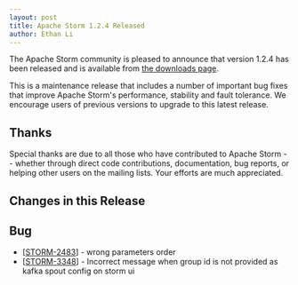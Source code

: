 ```yaml
---
layout: post
title: Apache Storm 1.2.4 Released
author: Ethan Li
---
```


The Apache Storm community is pleased to announce that version 1.2.4 has been released and is available from [the downloads page](/downloads.html).

This is a maintenance release that includes a number of important bug fixes that improve Apache Storm's performance, stability and fault tolerance. We encourage users of previous versions to upgrade to this latest release.


Thanks
------
Special thanks are due to all those who have contributed to Apache Storm -- whether through direct code contributions, documentation, bug reports, or helping other users on the mailing lists. Your efforts are much appreciated.


Changes in this Release
---------
<h2>Bug</h2>
<ul>
<li>[<a href="https://issues.apache.org/jira/browse/STORM-2483">STORM-2483</a>] - wrong parameters order</li>
<li>[<a href="https://issues.apache.org/jira/browse/STORM-3348">STORM-3348</a>] - Incorrect message when group id is not provided as kafka spout config on storm ui</li>
</ul>